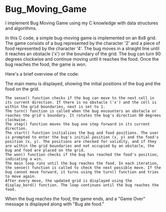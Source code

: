 # Bug_Moving_Game
I implement Bug Moving Game using my C knowledge with data structures and algorithms.  

In this C code, a simple bug-moving game is implemented on an 8x8 grid. The game consists of a bug represented by the character '2' and a piece of food represented by the character '4'. The bug moves in a straight line until it reaches an obstacle ('x') or the boundary of the grid. The bug can turn 90 degrees clockwise and continue moving until it reaches the food. Once the bug reaches the food, the game is won.

Here's a brief overview of the code:

The main menu is displayed, showing the initial positions of the bug and the food on the grid.

    The sense() function checks if the bug can move to the next cell in its current direction. If there is no obstacle ('x') and the cell is   within the grid boundaries, next is set to 1.
    The turn() function is called when the bug encounters an obstacle or reaches the grid's boundary. It rotates the bug's direction 90 degrees clockwise.
    The step() function moves the bug one step forward in its current direction.
    The start() function initializes the bug and food positions. The user is prompted to enter the bug's initial position (x, y) and the food's position (x, y). The positions are checked for validity, and if they are within the grid boundaries and not occupied by an obstacle, the bug and food are placed on the grid.
    The won() function checks if the bug has reached the food's position, indicating a win.
    The main loop runs until the bug reaches the food. In each iteration, the sense() function is called to check the next possible move. If the bug cannot move forward, it turns using the turn() function and tries to move again.
    After every move, the updated grid is displayed using the display_bord() function. The loop continues until the bug reaches the food.

When the bug reaches the food, the game ends, and a "Game Over" message is displayed along with "Bug ate food."
